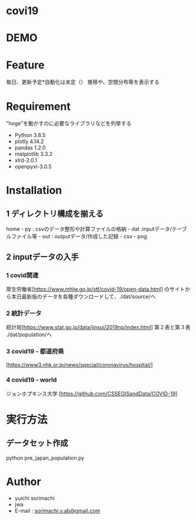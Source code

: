 # covi19


# DEMO
 
# Feature
毎日、更新予定*自動化は未定（）
推移や、空間分布等を表示する
 
# Requirement
"hoge"を動かすのに必要なライブラリなどを列挙する
* Python 3.8.5
* plotly 4.14.2
* pandas 1.2.0
* matplotlib 3.3.2
* xlrd-2.0.1 
* openpyxl-3.0.5 
 
# Installation

## 1 ディレクトリ構成を揃える
home - py : csvのデータ整形や計算ファイルの格納
     - dat :inputデータ/テーブルファイル等
     - out : outputデータ/作成した記録
        - csv
        - png
## 2 inputデータの入手
### 1 covid関連 
厚生労働省[https://www.mhlw.go.jp/stf/covid-19/open-data.html]
のサイトから本日最新版のデータを各種ダウンロードして、./dat/source/へ
### 2 統計データ
統計局[https://www.stat.go.jp/data/jinsui/2019np/index.html]
第２表と第３表 ./dat/population/へ

### 3 covid19 - 都道府県
[https://www3.nhk.or.jp/news/special/coronavirus/hospital/]

### 4 covid19 - world
ジョンホプキンス大学
[https://github.com/CSSEGISandData/COVID-19]


# 実行方法
## データセット作成
python pre_japan_population.py 




# Author
* yuichi sorimachi
* jwa
* E-mail : sorimachi.y.ab@gmail.com


  
